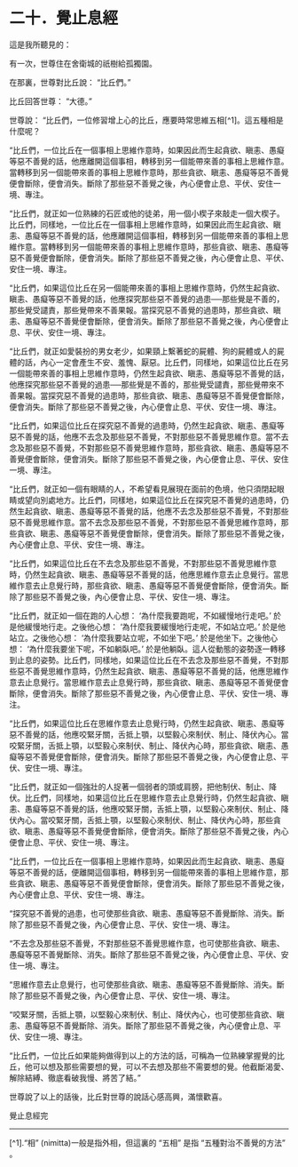 # 二十．覺止息經

這是我所聽見的：

有一次，世尊住在舍衛城的祇樹給孤獨園。

在那裏，世尊對比丘說： “比丘們。”

比丘回答世尊： “大德。”

世尊說： “比丘們，一位修習增上心的比丘，應要時常思維五相[^1]。這五種相是什麼呢？

“比丘們，一位比丘在一個事相上思維作意時，如果因此而生起貪欲、瞋恚、愚癡等惡不善覺的話，他應離開這個事相，轉移到另一個能帶來善的事相上思維作意。當轉移到另一個能帶來善的事相上思維作意時，那些貪欲、瞋恚、愚癡等惡不善覺便會斷除，便會消失。斷除了那些惡不善覺之後，內心便會止息、平伏、安住一境、專注。

“比丘們，就正如一位熟練的石匠或他的徒弟，用一個小楔子來敲走一個大楔子。比丘們，同樣地，一位比丘在一個事相上思維作意時，如果因此而生起貪欲、瞋恚、愚癡等惡不善覺的話，他應離開這個事相，轉移到另一個能帶來善的事相上思維作意。當轉移到另一個能帶來善的事相上思維作意時，那些貪欲、瞋恚、愚癡等惡不善覺便會斷除，便會消失。斷除了那些惡不善覺之後，內心便會止息、平伏、安住一境、專注。

“比丘們，如果這位比丘在另一個能帶來善的事相上思維作意時，仍然生起貪欲、瞋恚、愚癡等惡不善覺的話，他應探究那些惡不善覺的過患──那些覺是不善的，那些覺受譴責，那些覺帶來不善果報。當探究惡不善覺的過患時，那些貪欲、瞋恚、愚癡等惡不善覺便會斷除，便會消失。斷除了那些惡不善覺之後，內心便會止息、平伏、安住一境、專注。

“比丘們，就正如愛裝扮的男女老少，如果頸上繫著蛇的屍體、狗的屍體或人的屍體的話，內心一定會產生不安、羞愧、厭惡。比丘們，同樣地，如果這位比丘在另一個能帶來善的事相上思維作意時，仍然生起貪欲、瞋恚、愚癡等惡不善覺的話，他應探究那些惡不善覺的過患──那些覺是不善的，那些覺受譴責，那些覺帶來不善果報。當探究惡不善覺的過患時，那些貪欲、瞋恚、愚癡等惡不善覺便會斷除，便會消失。斷除了那些惡不善覺之後，內心便會止息、平伏、安住一境、專注。

“比丘們，如果這位比丘在探究惡不善覺的過患時，仍然生起貪欲、瞋恚、愚癡等惡不善覺的話，他應不去念及那些惡不善覺，不對那些惡不善覺思維作意。當不去念及那些惡不善覺，不對那些惡不善覺思維作意時，那些貪欲、瞋恚、愚癡等惡不善覺便會斷除，便會消失。斷除了那些惡不善覺之後，內心便會止息、平伏、安住一境、專注。

“比丘們，就正如一個有眼睛的人，不希望看見展現在面前的色境，他只須閉起眼睛或望向別處地方。比丘們，同樣地，如果這位比丘在探究惡不善覺的過患時，仍然生起貪欲、瞋恚、愚癡等惡不善覺的話，他應不去念及那些惡不善覺，不對那些惡不善覺思維作意。當不去念及那些惡不善覺，不對那些惡不善覺思維作意時，那些貪欲、瞋恚、愚癡等惡不善覺便會斷除，便會消失。斷除了那些惡不善覺之後，內心便會止息、平伏、安住一境、專注。

“比丘們，如果這位比丘在不去念及那些惡不善覺，不對那些惡不善覺思維作意時，仍然生起貪欲、瞋恚、愚癡等惡不善覺的話，他應思維作意去止息覺行。當思維作意去止息覺行時，那些貪欲、瞋恚、愚癡等惡不善覺便會斷除，便會消失。斷除了那些惡不善覺之後，內心便會止息、平伏、安住一境、專注。

“比丘們，就正如一個在跑的人心想： ‘為什麼我要跑呢，不如緩慢地行走吧。’ 於是他緩慢地行走。之後他心想： ‘為什麼我要緩慢地行走呢，不如站立吧。’ 於是他站立。之後他心想： ‘為什麼我要站立呢，不如坐下吧。’ 於是他坐下。之後他心想： ‘為什麼我要坐下呢，不如躺臥吧。’ 於是他躺臥。這人從動態的姿勢逐一轉移到止息的姿勢。比丘們，同樣地，如果這位比丘在不去念及那些惡不善覺，不對那些惡不善覺思維作意時，仍然生起貪欲、瞋恚、愚癡等惡不善覺的話，他應思維作意去止息覺行。當思維作意去止息覺行時，那些貪欲、瞋恚、愚癡等惡不善覺便會斷除，便會消失。斷除了那些惡不善覺之後，內心便會止息、平伏、安住一境、專注。

“比丘們，如果這位比丘在思維作意去止息覺行時，仍然生起貪欲、瞋恚、愚癡等惡不善覺的話，他應咬緊牙關，舌抵上顎，以堅毅心來制伏、制止、降伏內心。當咬緊牙關，舌抵上顎，以堅毅心來制伏、制止、降伏內心時，那些貪欲、瞋恚、愚癡等惡不善覺便會斷除，便會消失。斷除了那些惡不善覺之後，內心便會止息、平伏、安住一境、專注。

“比丘們，就正如一個強壯的人捉著一個弱者的頭或肩膀，把他制伏、制止、降伏。比丘們，同樣地，如果這位比丘在思維作意去止息覺行時，仍然生起貪欲、瞋恚、愚癡等惡不善覺的話，他應咬緊牙關，舌抵上顎，以堅毅心來制伏、制止、降伏內心。當咬緊牙關，舌抵上顎，以堅毅心來制伏、制止、降伏內心時，那些貪欲、瞋恚、愚癡等惡不善覺便會斷除，便會消失。斷除了那些惡不善覺之後，內心便會止息、平伏、安住一境、專注。

“比丘們，一位比丘在一個事相上思維作意時，如果因此而生起貪欲、瞋恚、愚癡等惡不善覺的話，便離開這個事相，轉移到另一個能帶來善的事相上思維作意，那些貪欲、瞋恚、愚癡等惡不善覺便會斷除，便會消失。斷除了那些惡不善覺之後，內心便會止息、平伏、安住一境、專注。

“探究惡不善覺的過患，也可使那些貪欲、瞋恚、愚癡等惡不善覺斷除、消失。斷除了那些惡不善覺之後，內心便會止息、平伏、安住一境、專注。

“不去念及那些惡不善覺，不對那些惡不善覺思維作意，也可使那些貪欲、瞋恚、愚癡等惡不善覺斷除、消失。斷除了那些惡不善覺之後，內心便會止息、平伏、安住一境、專注。

“思維作意去止息覺行，也可使那些貪欲、瞋恚、愚癡等惡不善覺斷除、消失。斷除了那些惡不善覺之後，內心便會止息、平伏、安住一境、專注。

“咬緊牙關，舌抵上顎，以堅毅心來制伏、制止、降伏內心，也可使那些貪欲、瞋恚、愚癡等惡不善覺斷除、消失。斷除了那些惡不善覺之後，內心便會止息、平伏、安住一境、專注。

“比丘們，一位比丘如果能夠做得到以上的方法的話，可稱為一位熟練掌握覺的比丘，他可以想及那些需要想的覺，可以不去想及那些不需要想的覺。他截斷渴愛、解除結縛、徹底看破我慢、將苦了結。”

世尊說了以上的話後，比丘對世尊的說話心感高興，滿懷歡喜。

覺止息經完

---

[^1].“相” (nimitta)一般是指外相，但這裏的 “五相” 是指 “五種對治不善覺的方法” 。 


